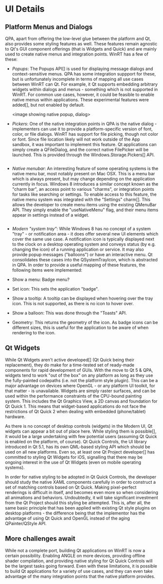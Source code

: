 # UI Details

## Platform Menus and Dialogs
QPA, apart from offering the low-level glue between the platform and Qt, also provides some styling features as well. These features remain agnostic to Qt's GUI component offerings (that is Widgets and Quick) and are mainly used to create native menus and integration points. WinRT has a few of these:
- *Popups*: The Popups API[] is used for displaying message dialogs and context-sensitive menus. QPA has some integration suppport for these, but is unfortunately incomplete in terms of mapping all use cases between WinRT can Qt. For example, it Qt supports embedding arbitrary widgets within dialogs and menus - something which is not supported in WinRT. For common use cases, however, it could be feasible to enable native menus within applications. These experimental features were added[], but not enabled by default.

    <image showing native popup, dialog>

- *Pickers*: One of the native integration points in QPA is the native dialog - implementers can use it to provide a platform-specific version of font, color, or file dialogs. WinRT has support for file picking, though not color or font. Since file location likely will not work outside of the App sandbox, it was important to implement this feature. Qt applications can simply create a QFileDialog, and the correct native FilePicker will be launched. This is provided through the Windows.Storage.Pickers[] API.

    <image of native picker>

- *Native menubar*: An interesting feature of some operating systems is the native menu bar, most notably present on Mac OSX. This is a menu bar which is always present, but may change depending on the application currently in focus. Windows 8 introduces a similar concept known as the "charm bar", an access point to various "charms", or integration points for tasks like searching or settings. To enable access to this feature, the native menu system was integrated with the "Settings" charm[]. This allows the developer to create menu items using the existing QMenuBar API. They simply enable the "useNativeMenu" flag, and their menu items appear in settings instead of a widget.

    <image of native menu>

- *Modern "system tray"*: While Windows 8 has no concept of a system "tray" - or notification area - it does offer several new UI elements which cover the same use case. A notification icon is typically displayed next to the clock on a desktop operating system and conveys status (by e.g. changing the icon) of a running application or service. It may also provide popup messages ("balloons") or have an interactive menu. Qt consolidates these cases into the QSystemTrayIcon, which is abstracted in QPA. In order to provide a useful mapping of these features, the following items were implemented:
 - Show a menu: Badge menu?
 - Set icon: This sets the application "badge".
 - Show a tooltip: A tooltip can be displayed when hovering over the tray icon. This is not supported, as there is no icon to hover over.
 - Show a balloon: This was done through the "Toasts" API.
 - Geometry: This returns the geometry of the icon. As badge icons can be different sizes, this is useful for the application to be aware of when rendering to the icon.

## Qt Widgets
While Qt Widgets aren't active developed[] (Qt Quick being their replacement), they do make for a time-tested set of ready-made components for rapid development of GUIs. With the move to Qt 5 & QPA, widgets tend to work "out of the box" on any platform as long as they use the fully-painted codepaths (i.e. not the platform style plugin). This can be a major advantage on devices where OpenGL - or any platform UI toolkit, for that matter - is unavailable. Widgets are simply raster surfaces, and can be used within the performance constraints of the CPU-bound painting system. This includes the Qt Graphics View, a 2D canvas and foundation for Qt Quick 1. This means that widget-based applications do not face the restrictions of Qt Quick 2 when dealing with embedded (phone/tablet) hardware.

<screenshots of widget apps running on tablet and phone>

As there is no concept of desktop controls (widgets) in the Modern UI, Qt widgets can appear a bit out of place here. While styling them is possible[], it would be a large undertaking with few potential users (assuming Qt Quick is enabled on the platform, of course). Qt Quick Controls, the UI library introduced in Qt 5.1, has its own QML-based styling API which should be used on all new platforms. Even so, at least one Qt Project developer[] has committed to styling Qt Widgets for iOS, signalling that there may be ongoing interest in the use of Qt Widgets (even on mobile operating systems).

In order for native styling to be adopted in Qt Quick Controls, the developer should study the native XAML components carefully in order to construct a set of matching controls based on Qt Quick. Making pixel-perfect renderings is difficult in itself, and becomes even more so when considering all animations and behaviors. Undoubtedly, it will take significant investment from the Qt Project should this styling be attempted. This is, after all, the same basic principle that has been applied with existing Qt style plugins on desktop platforms - the difference being that the implementor has the advantage of using Qt Quick and OpenGL instead of the aging QPainter/QStyle API.

## More challenges await
While not a complete port, building Qt applications on WinRT is now a certain possibility. Enabling ANGLE on more devices, providing offline shader compilation, and providing native styling for Qt Quick Controls will be the largest tasks going forward. Even with these limitations, it is possible to build Qt applications for a variety of use cases, and they can even take advantage of the many integration points that the native platform provides.
